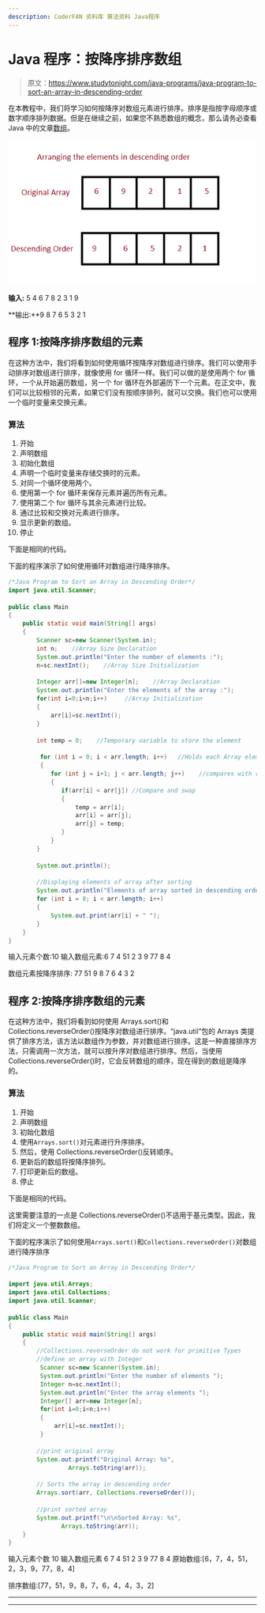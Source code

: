 ```yaml
---
description: CoderFAN 资料库 算法资料 Java程序
---
```


# Java 程序：按降序排序数组

> 原文：<https://www.studytonight.com/java-programs/java-program-to-sort-an-array-in-descending-order>

在本教程中，我们将学习如何按降序对数组元素进行排序。排序是指按字母顺序或数字顺序排列数据。但是在继续之前，如果您不熟悉数组的概念，那么请务必查看 Java 中的文章[数组](https://www.studytonight.com/java/array.php)。

![](img/d2fa20e318454f2436159034947472c2.png)

**输入:** 5 4 6 7 8 2 3 1 9

**输出:**9 8 7 6 5 3 2 1

## 程序 1:按降序排序数组的元素

在这种方法中，我们将看到如何使用循环按降序对数组进行排序。我们可以使用手动排序对数组进行排序，就像使用 for 循环一样。我们可以做的是使用两个 for 循环，一个从开始遍历数组，另一个 for 循环在外部遍历下一个元素。在正文中，我们可以比较相邻的元素，如果它们没有按顺序排列，就可以交换。我们也可以使用一个临时变量来交换元素。

### 算法

1.  开始
2.  声明数组
3.  初始化数组
4.  声明一个临时变量来存储交换时的元素。
5.  对同一个循环使用两个。
6.  使用第一个 for 循环来保存元素并遍历所有元素。
7.  使用第二个 for 循环与其余元素进行比较。
8.  通过比较和交换对元素进行排序。
9.  显示更新的数组。
10.  停止

下面是相同的代码。

下面的程序演示了如何使用循环对数组进行降序排序。

```java
/*Java Program to Sort an Array in Descending Order*/
import java.util.Scanner;

public class Main
{
    public static void main(String[] args)
    {
        Scanner sc=new Scanner(System.in);
        int n;    //Array Size Declaration
        System.out.println("Enter the number of elements :");
        n=sc.nextInt();    //Array Size Initialization

        Integer arr[]=new Integer[n];    //Array Declaration
        System.out.println("Enter the elements of the array :");
        for(int i=0;i<n;i++)     //Array Initialization
        {
            arr[i]=sc.nextInt();
        }

        int temp = 0;    //Temporary variable to store the element

         for (int i = 0; i < arr.length; i++)   //Holds each Array element
         {     
            for (int j = i+1; j < arr.length; j++)    //compares with remaining Array elements
            {     
               if(arr[i] < arr[j]) //Compare and swap
               {    
                   temp = arr[i];    
                   arr[i] = arr[j];    
                   arr[j] = temp;    
               }     
            }     
        }    

        System.out.println();    

        //Displaying elements of array after sorting    
        System.out.println("Elements of array sorted in descending order: ");    
        for (int i = 0; i < arr.length; i++) 
        {     
            System.out.print(arr[i] + " ");    
        }    
    }
} 
```

输入元素个数:10
输入数组元素:6 7 4 51 2 3 9 77 8 4

数组元素按降序排序:
77 51 9 8 7 6 4 3 2

## 程序 2:按降序排序数组的元素

在这种方法中，我们将看到如何使用 Arrays.sort()和 Collections.reverseOrder()按降序对数组进行排序。“java.util”包的 Arrays 类提供了排序方法，该方法以数组作为参数，并对数组进行排序。这是一种直接排序方法，只需调用一次方法，就可以按升序对数组进行排序。然后，当使用 Collections.reverseOrder()时，它会反转数组的顺序，现在得到的数组是降序的。

### 算法

1.  开始
2.  声明数组
3.  初始化数组
4.  使用`Arrays.sort()`对元素进行升序排序。
5.  然后，使用 Collections.reverseOrder()反转顺序。
6.  更新后的数组将按降序排列。
7.  打印更新后的数组。
8.  停止

下面是相同的代码。

这里需要注意的一点是 Collections.reverseOrder()不适用于基元类型。因此，我们将定义一个整数数组。

下面的程序演示了如何使用`Arrays.sort()`和`Collections.reverseOrder()`对数组进行降序排序

```java
/*Java Program to Sort an Array in Descending Order*/

import java.util.Arrays; 
import java.util.Collections; 
import java.util.Scanner;

public class Main 
{ 
    public static void main(String[] args) 
    { 
        //Collections.reverseOrder do not work for primitive Types 
        //define an array with Integer
         Scanner sc=new Scanner(System.in);
         System.out.println("Enter the number of elements ");
         Integer n=sc.nextInt();
         System.out.println("Enter the array elements ");
         Integer[] arr=new Integer[n];
         for(int i=0;i<n;i++)
         {
             arr[i]=sc.nextInt();
         }

        //print original array
        System.out.printf("Original Array: %s", 
                 Arrays.toString(arr)); 

        // Sorts the array in descending order 
        Arrays.sort(arr, Collections.reverseOrder()); 

        //print sorted array  
        System.out.printf("\n\nSorted Array: %s", 
               Arrays.toString(arr)); 
    } 
} 
```

输入元素个数 10
输入数组元素 6 7 4 51 2 3 9 77 8 4
原始数组:[6，7，4，51，2，3，9，77，8，4]

排序数组:[77，51，9，8，7，6，4，4，3，2]

* * *

* * *
